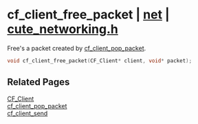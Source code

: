 # cf_client_free_packet | [net](https://github.com/RandyGaul/cute_framework/blob/master/docs/net/README.md) | [cute_networking.h](https://github.com/RandyGaul/cute_framework/blob/master/include/cute_networking.h)

Free's a packet created by [cf_client_pop_packet](https://github.com/RandyGaul/cute_framework/blob/master/docs/net/cf_client_pop_packet.md).

```cpp
void cf_client_free_packet(CF_Client* client, void* packet);
```

## Related Pages

[CF_Client](https://github.com/RandyGaul/cute_framework/blob/master/docs/net/cf_client.md)  
[cf_client_pop_packet](https://github.com/RandyGaul/cute_framework/blob/master/docs/net/cf_client_pop_packet.md)  
[cf_client_send](https://github.com/RandyGaul/cute_framework/blob/master/docs/net/cf_client_send.md)  
